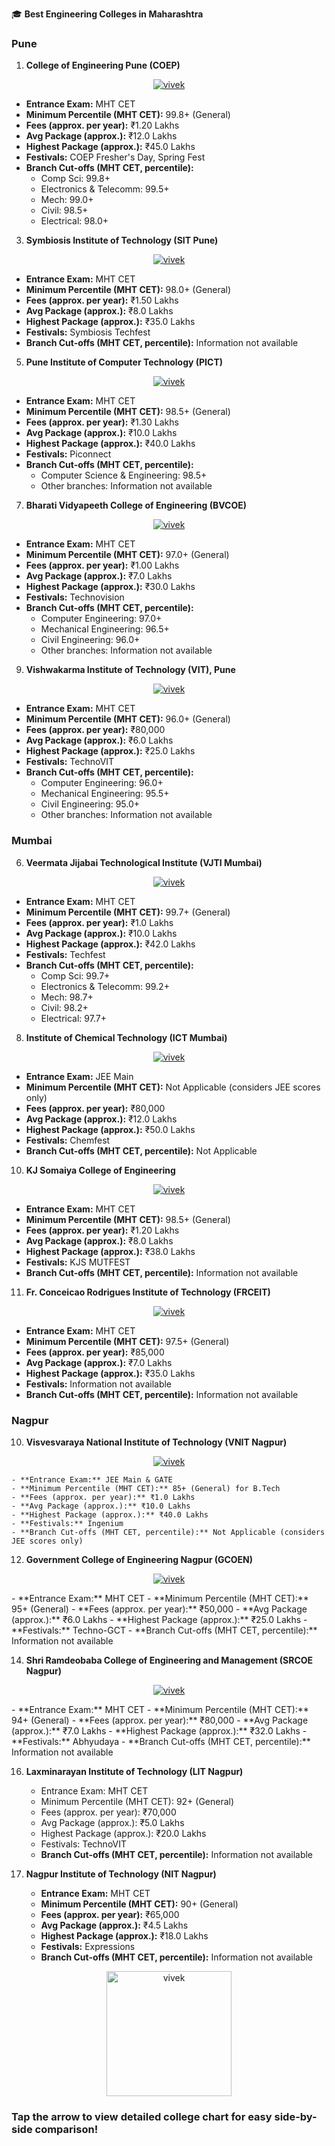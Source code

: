 🎓 **Best Engineering Colleges in Maharashtra**

 

### Pune

1. **College of Engineering Pune (COEP)**
<p align="center">
   <a href="https://github.com/AryanVBw">
<img src="https://raw.githubusercontent.com/AryanVBW/Best-colleges-in-Maharashtra/main/Photos/coep.jpeg" height="" alt="vivek"></a></p>

   - **Entrance Exam:** MHT CET
   - **Minimum Percentile (MHT CET):** 99.8+ (General)
   - **Fees (approx. per year):** ₹1.20 Lakhs
   - **Avg Package (approx.):** ₹12.0 Lakhs
   - **Highest Package (approx.):** ₹45.0 Lakhs
   - **Festivals:** COEP Fresher's Day, Spring Fest
   - **Branch Cut-offs (MHT CET, percentile):**
     - Comp Sci: 99.8+
     - Electronics & Telecomm: 99.5+
     - Mech: 99.0+
     - Civil: 98.5+
     - Electrical: 98.0+

3. **Symbiosis Institute of Technology (SIT Pune)**
<p align="center">
   <a href="https://github.com/AryanVBw">
<img src="https://raw.githubusercontent.com/AryanVBW/Best-colleges-in-Maharashtra/main/Photos/sit.jpeg" height="" alt="vivek"></a></p>

   - **Entrance Exam:** MHT CET
   - **Minimum Percentile (MHT CET):** 98.0+ (General)
   - **Fees (approx. per year):** ₹1.50 Lakhs
   - **Avg Package (approx.):** ₹8.0 Lakhs
   - **Highest Package (approx.):** ₹35.0 Lakhs
   - **Festivals:** Symbiosis Techfest
   - **Branch Cut-offs (MHT CET, percentile):** Information not available

5. **Pune Institute of Computer Technology (PICT)**
<p align="center">
   <a href="https://github.com/AryanVBw">
<img src="https://raw.githubusercontent.com/AryanVBW/Best-colleges-in-Maharashtra/main/Photos/pict.jpeg" height="" alt="vivek"></a></p>

   - **Entrance Exam:** MHT CET
   - **Minimum Percentile (MHT CET):** 98.5+ (General)
   - **Fees (approx. per year):** ₹1.30 Lakhs
   - **Avg Package (approx.):** ₹10.0 Lakhs
   - **Highest Package (approx.):** ₹40.0 Lakhs
   - **Festivals:** Piconnect
   - **Branch Cut-offs (MHT CET, percentile):**
     - Computer Science & Engineering: 98.5+
     - Other branches: Information not available

7. **Bharati Vidyapeeth College of Engineering (BVCOE)**
<p align="center">
   <a href="https://github.com/AryanVBw">
<img src="https://raw.githubusercontent.com/AryanVBW/Best-colleges-in-Maharashtra/main/Photos/bvcoe.jpeg" height="" alt="vivek"></a></p>

   - **Entrance Exam:** MHT CET
   - **Minimum Percentile (MHT CET):** 97.0+ (General)
   - **Fees (approx. per year):** ₹1.00 Lakhs
   - **Avg Package (approx.):** ₹7.0 Lakhs
   - **Highest Package (approx.):** ₹30.0 Lakhs
   - **Festivals:** Technovision
   - **Branch Cut-offs (MHT CET, percentile):**
     - Computer Engineering: 97.0+
     - Mechanical Engineering: 96.5+
     - Civil Engineering: 96.0+
     - Other branches: Information not available

9. **Vishwakarma Institute of Technology (VIT), Pune**
<p align="center">
   <a href="https://github.com/AryanVBw">
<img src="https://raw.githubusercontent.com/AryanVBW/Best-colleges-in-Maharashtra/main/Photos/vit.jpg" height="" alt="vivek"></a></p>

   - **Entrance Exam:** MHT CET
   - **Minimum Percentile (MHT CET):** 96.0+ (General)
   - **Fees (approx. per year):** ₹80,000
   - **Avg Package (approx.):** ₹6.0 Lakhs
   - **Highest Package (approx.):** ₹25.0 Lakhs
   - **Festivals:** TechnoVIT
   - **Branch Cut-offs (MHT CET, percentile):**
     - Computer Engineering: 96.0+
     - Mechanical Engineering: 95.5+
     - Civil Engineering: 95.0+
     - Other branches: Information not available

### Mumbai
6. **Veermata Jijabai Technological Institute (VJTI Mumbai)**
<p align="center">
   <a href="https://github.com/AryanVBw">
<img src="https://raw.githubusercontent.com/AryanVBW/Best-colleges-in-Maharashtra/main/Photos/vjti.jpeg" height="" alt="vivek"></a></p>

   - **Entrance Exam:** MHT CET
   - **Minimum Percentile (MHT CET):** 99.7+ (General)
   - **Fees (approx. per year):** ₹1.0 Lakhs
   - **Avg Package (approx.):** ₹10.0 Lakhs
   - **Highest Package (approx.):** ₹42.0 Lakhs
   - **Festivals:** Techfest
   - **Branch Cut-offs (MHT CET, percentile):**
     - Comp Sci: 99.7+
     - Electronics & Telecomm: 99.2+
     - Mech: 98.7+
     - Civil: 98.2+
     - Electrical: 97.7+

8. **Institute of Chemical Technology (ICT Mumbai)**
<p align="center">
   <a href="https://github.com/AryanVBw">
<img src="https://raw.githubusercontent.com/AryanVBW/Best-colleges-in-Maharashtra/main/Photos/ict.jpg" height="" alt="vivek"></a></p>

   - **Entrance Exam:** JEE Main
   - **Minimum Percentile (MHT CET):** Not Applicable (considers JEE scores only)
   - **Fees (approx. per year):** ₹80,000
   - **Avg Package (approx.):** ₹12.0 Lakhs
   - **Highest Package (approx.):** ₹50.0 Lakhs
   - **Festivals:** Chemfest
   - **Branch Cut-offs (MHT CET, percentile):** Not Applicable

10. **KJ Somaiya College of Engineering**
<p align="center">
   <a href="https://github.com/AryanVBw">
<img src="https://raw.githubusercontent.com/AryanVBW/Best-colleges-in-Maharashtra/main/Photos/kj.jpeg" height="" alt="vivek"></a></p>

   - **Entrance Exam:** MHT CET
   - **Minimum Percentile (MHT CET):** 98.5+ (General)
   - **Fees (approx. per year):** ₹1.20 Lakhs
   - **Avg Package (approx.):** ₹8.0 Lakhs
   - **Highest Package (approx.):** ₹38.0 Lakhs
   - **Festivals:** KJS MUTFEST
   - **Branch Cut-offs (MHT CET, percentile):** Information not available

11. **Fr. Conceicao Rodrigues Institute of Technology (FRCEIT)**
<p align="center">
   <a href="https://github.com/AryanVBw">
<img src="https://raw.githubusercontent.com/AryanVBW/Best-colleges-in-Maharashtra/main/Photos/frc.jpeg" height="" alt="vivek"></a></p>

   - **Entrance Exam:** MHT CET
   - **Minimum Percentile (MHT CET):** 97.5+ (General)
   - **Fees (approx. per year):** ₹85,000
   - **Avg Package (approx.):** ₹7.0 Lakhs
   - **Highest Package (approx.):** ₹35.0 Lakhs
   - **Festivals:** Information not available
   - **Branch Cut-offs (MHT CET, percentile):** Information not available

### Nagpur
10. **Visvesvaraya National Institute of Technology (VNIT Nagpur)**
 <p align="center">
   <a href="https://github.com/AryanVBw">
<img src="https://raw.githubusercontent.com/AryanVBW/Best-colleges-in-Maharashtra/main/Photos/vnit.jpeg" height="" alt="vivek"></a></p>

    - **Entrance Exam:** JEE Main & GATE
    - **Minimum Percentile (MHT CET):** 85+ (General) for B.Tech
    - **Fees (approx. per year):** ₹1.0 Lakhs
    - **Avg Package (approx.):** ₹10.0 Lakhs
    - **Highest Package (approx.):** ₹40.0 Lakhs
    - **Festivals:** Ingenium
    - **Branch Cut-offs (MHT CET, percentile):** Not Applicable (considers JEE scores only)

12. **Government College of Engineering Nagpur (GCOEN)**
 <p align="center">
   <a href="https://github.com/AryanVBw">
<img src="https://raw.githubusercontent.com/AryanVBW/Best-colleges-in-Maharashtra/main/Photos/gcoen.jpeg" height="" alt="vivek"></a></p>
    - **Entrance Exam:** MHT CET
    - **Minimum Percentile (MHT CET):** 95+ (General)
    - **Fees (approx. per year):** ₹50,000
    - **Avg Package (approx.):** ₹6.0 Lakhs
    - **Highest Package (approx.):** ₹25.0 Lakhs
    - **Festivals:** Techno-GCT
    - **Branch Cut-offs (MHT CET, percentile):** Information not available

14. **Shri Ramdeobaba College of Engineering and Management (SRCOE Nagpur)**
<p align="center">
   <a href="https://github.com/AryanVBw">
<img src="https://raw.githubusercontent.com/AryanVBW/Best-colleges-in-Maharashtra/main/Photos/rcoem.jpeg" height="" alt="vivek"></a></p>
    - **Entrance Exam:** MHT CET
    - **Minimum Percentile (MHT CET):** 94+ (General)
    - **Fees (approx. per year):** ₹80,000
    - **Avg Package (approx.):** ₹7.0 Lakhs
    - **Highest Package (approx.):** ₹32.0 Lakhs
    - **Festivals:** Abhyudaya
    - **Branch Cut-offs (MHT CET, percentile):** Information not available

16. **Laxminarayan Institute of Technology (LIT Nagpur)**
    - Entrance Exam: MHT CET
    - Minimum Percentile (MHT CET): 92+ (General)
    - Fees (approx. per year): ₹70,000
    - Avg Package (approx.): ₹5.0 Lakhs
    - Highest Package (approx.): ₹20.0 Lakhs
    - Festivals: TechnoVIT
    - **Branch Cut-offs (MHT CET, percentile):** Information not available

17. **Nagpur Institute of Technology (NIT Nagpur)**
    - **Entrance Exam:** MHT CET
    - **Minimum Percentile (MHT CET):** 90+ (General)
    - **Fees (approx. per year):** ₹65,000
    - **Avg Package (approx.):** ₹4.5 Lakhs
    - **Highest Package (approx.):** ₹18.0 Lakhs
    - **Festivals:** Expressions
    - **Branch Cut-offs (MHT CET, percentile):** Information not available
   <p align="center">
  <a href="https://github.com/AryanVBW/Best-colleges-in-Maharashtra/blob/main/table.md">
<img src="https://raw.githubusercontent.com/AryanVBW/LinuxDroid/main/LinuxDroid/Arrow/1024arow2.png" height="200" alt="vivek"></a>
 <h3>Tap the arrow to view detailed college chart for easy side-by-side comparison!</h3></p>
